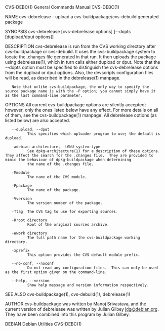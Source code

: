 CVS-DEBC(1)                                                                              General Commands Manual                                                                              CVS-DEBC(1)

NAME
       cvs-debrelease - upload a cvs-buildpackage/cvs-debuild generated package

SYNOPSIS
       cvs-debrelease [cvs-debrelease options] [--dopts [dupload/dput options]]

DESCRIPTION
       cvs-debrelease  is  run  from  the  CVS  working directory after cvs-buildpackage or cvs-debuild.  It uses the cvs-buildpackage system to locate the .changes file generated in that run.  It then
       uploads the package using debrelease(1), which in turn calls either dupload or dput.  Note that the --dopts option must be specified to distinguish the cvs-debrelease options from the dupload or
       dput options.  Also, the devscripts configuration files will be read, as described in the debrelease(1) manpage.

       Note that unlike cvs-buildpackage, the only way to specify the source package name is with the -P option; you cannot simply have it as the last command-line parameter.

OPTIONS
       All  current  cvs-buildpackage  options  are  silently  accepted; however, only the ones listed below have any effect.  For more details on all of them, see the cvs-buildpackage(1) manpage.  All
       debrelease options (as listed below) are also accepted.

       --dupload, --dput
              This specifies which uploader program to use; the default is dupload.

       -adebian-architecture, -tGNU-system-type
              See dpkg-architecture(1) for a description of these options.  They affect the search for the .changes file.  They are provided to mimic the behaviour of dpkg-buildpackage when determining
              the name of the .changes file.

       -Mmodule
              The name of the CVS module.

       -Ppackage
              The name of the package.

       -Vversion
              The version number of the package.

       -Ttag  The CVS tag to use for exporting sources.

       -Rroot directory
              Root of the original sources archive.

       -Wwork directory
              The full path name for the cvs-buildpackage working directory.

       -xprefix
              This option provides the CVS default module prefix.

       --no-conf, --noconf
              Do not read any configuration files.  This can only be used as the first option given on the command-line.

       --help, --version
              Show help message and version information respectively.

SEE ALSO
       cvs-buildpackage(1), cvs-debuild(1), debrelease(1)

AUTHOR
       cvs-buildpackage  was  written  by  Manoj  Srivastava,  and  the current version of debrelease was written by Julian Gilbey <jdg@debian.org>.  They have been combined into this program by Julian
       Gilbey.

DEBIAN                                                                                       Debian Utilities                                                                                 CVS-DEBC(1)
